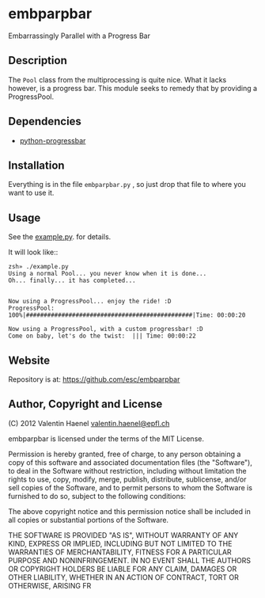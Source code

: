 # embparpbar

Embarrassingly Parallel with a Progress Bar

## Description

The ``Pool`` class from the multiprocessing is quite nice. What it lacks
however, is a progress bar. This module seeks to remedy that by providing a
ProgressPool.

## Dependencies

* [python-progressbar](http://code.google.com/p/python-progressbar/)

## Installation

Everything is in the file ``embparpbar.py`` , so just drop that file to where
you want to use it.

## Usage

See the
[example.py](https://github.com/esc/embparpbar/blob/d94cd5c801aae9d1e41db4942ad2a681bebe4da2/example.py).
for details.

It will look like::

    zsh» ./example.py
    Using a normal Pool... you never know when it is done...
    Oh... finally... it has completed...


    Now using a ProgressPool... enjoy the ride! :D
    ProgressPool: 100%|###############################################|Time: 00:00:20

    Now using a ProgressPool, with a custom progressbar! :D
    Come on baby, let's do the twist:  ||| Time: 00:00:22


## Website

Repository is at: https://github.com/esc/embparpbar

## Author, Copyright and License

(C) 2012 Valentin Haenel <valentin.haenel@epfl.ch>

embparpbar is licensed under the terms of the MIT License.

Permission is hereby granted, free of charge, to any person obtaining a copy of
this software and associated documentation files (the "Software"), to deal in
the Software without restriction, including without limitation the rights to
use, copy, modify, merge, publish, distribute, sublicense, and/or sell copies
of the Software, and to permit persons to whom the Software is furnished to do
so, subject to the following conditions:

The above copyright notice and this permission notice shall be included in all
copies or substantial portions of the Software.

THE SOFTWARE IS PROVIDED "AS IS", WITHOUT WARRANTY OF ANY KIND, EXPRESS OR
IMPLIED, INCLUDING BUT NOT LIMITED TO THE WARRANTIES OF MERCHANTABILITY,
FITNESS FOR A PARTICULAR PURPOSE AND NONINFRINGEMENT. IN NO EVENT SHALL THE
AUTHORS OR COPYRIGHT HOLDERS BE LIABLE FOR ANY CLAIM, DAMAGES OR OTHER
LIABILITY, WHETHER IN AN ACTION OF CONTRACT, TORT OR OTHERWISE, ARISING FR
